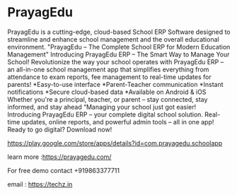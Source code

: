 # PrayagEdu
PrayagEdu is a cutting-edge, cloud-based School ERP Software designed to streamline and enhance school management and the overall educational environment. 
"PrayagEdu – The Complete School ERP for Modern Education Management"
Introducing PrayagEdu ERP – The Smart Way to Manage Your School!
Revolutionize the way your school operates with PrayagEdu ERP – an all-in-one school management app that simplifies everything from attendance to exam reports, fee management to real-time updates for parents!
*Easy-to-use interface
*Parent-Teacher communication
*Instant notifications
*Secure cloud-based data
*Available on Android & iOS
Whether you're a principal, teacher, or parent – stay connected, stay informed, and stay ahead
“Managing your school just got easier! Introducing PrayagEdu ERP – your complete digital school solution. Real-time updates, online reports, and powerful admin tools – all in one app! Ready to go
digital? Download now!

https://play.google.com/store/apps/details?id=com.prayagedu.schoolapp

learn more :https://prayagedu.com/

For free demo contact +919863377711

email : https://techz.in
